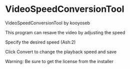 # VideoSpeedConversionTool
VideoSpeedConversionTool by kooyoseb

This program can resave the video by adjusting the speed

Specify the desired speed (Ash:2)

Click Convert to change the playback speed and save

Warning: Be sure to get the license from the installer
